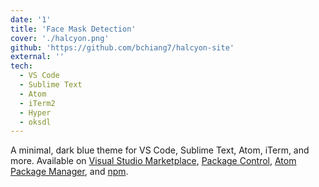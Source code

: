 ```yaml
---
date: '1'
title: 'Face Mask Detection'
cover: './halcyon.png'
github: 'https://github.com/bchiang7/halcyon-site'
external: ''
tech:
  - VS Code
  - Sublime Text
  - Atom
  - iTerm2
  - Hyper
  - oksdl
---
```


A minimal, dark blue theme for VS Code, Sublime Text, Atom, iTerm, and more. Available on [Visual Studio Marketplace](https://marketplace.visualstudio.com/items?itemName=brittanychiang.halcyon-vscode), [Package Control](https://packagecontrol.io/packages/Halcyon%20Theme), [Atom Package Manager](https://atom.io/themes/halcyon-syntax), and [npm](https://www.npmjs.com/package/hyper-halcyon-theme).
